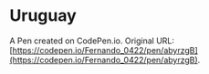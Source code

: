 # Uruguay

A Pen created on CodePen.io. Original URL: [https://codepen.io/Fernando_0422/pen/abyrzgB](https://codepen.io/Fernando_0422/pen/abyrzgB).


